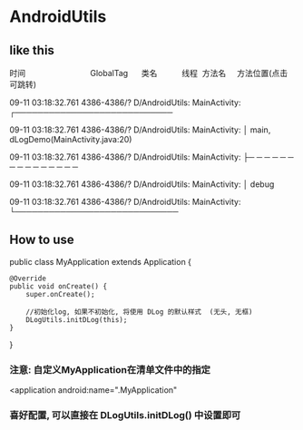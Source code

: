 # AndroidUtils

## like this

时间                              GlobalTag      类名           线程  方法名     方法位置(点击可跳转)

09-11 03:18:32.761 4386-4386/? D/AndroidUtils: MainActivity: ┌────────────────────────────

09-11 03:18:32.761 4386-4386/? D/AndroidUtils: MainActivity: │ main, dLogDemo(MainActivity.java:20)

09-11 03:18:32.761 4386-4386/? D/AndroidUtils: MainActivity: ├─ ─ ─ ─ ─ ─ ─ ─ ─ ─ ─ ─ ─ ─ ─ 

09-11 03:18:32.761 4386-4386/? D/AndroidUtils: MainActivity: │ debug

09-11 03:18:32.761 4386-4386/? D/AndroidUtils: MainActivity: └─────────────────────────────



## How to use

public class MyApplication extends Application {

    @Override
    public void onCreate() {
        super.onCreate();

        //初始化log, 如果不初始化, 将使用 DLog 的默认样式  (无头, 无框)
        DLogUtils.initDLog(this);
    }
}

### 注意: 自定义MyApplication在清单文件中的指定

<application
        android:name=".MyApplication"
        
        
### 喜好配置, 可以直接在 DLogUtils.initDLog() 中设置即可


